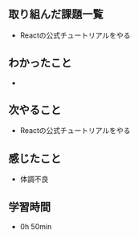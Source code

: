 ## 取り組んだ課題一覧
- Reactの公式チュートリアルをやる
## わかったこと
- 
## 次やること
- Reactの公式チュートリアルをやる
## 感じたこと
- 体調不良
## 学習時間
- 0h 50min